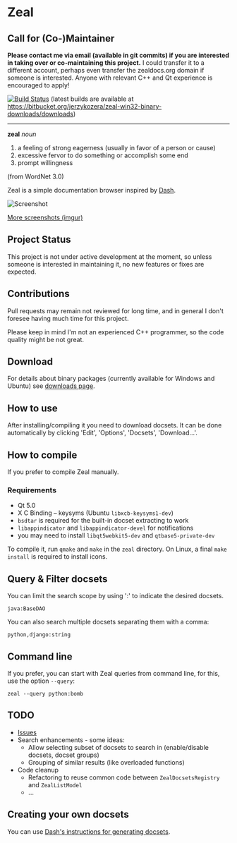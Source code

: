 # Zeal

## Call for (Co-)Maintainer

**Please contact me via email (available in git commits) if you are interested in taking over or co-maintaining this project.** I could transfer it to a different account, perhaps even transfer the zealdocs.org domain if someone is interested. Anyone with relevant C++ and Qt experience is encouraged to apply!

[![Build Status](https://api.shippable.com/projects/5475304bd46935d5fbbe9b81/badge?branchName=master)](https://app.shippable.com/projects/5475304bd46935d5fbbe9b81/builds/latest)
(latest builds are available at https://bitbucket.org/jerzykozera/zeal-win32-binary-downloads/downloads)

---

**zeal**
*noun*  

 1. a feeling of strong eagerness (usually in favor of a person or cause)
 2. excessive fervor to do something or accomplish some end
 3. prompt willingness

(from WordNet 3.0)

Zeal is a simple documentation browser inspired by [Dash](http://kapeli.com/dash/).

![Screenshot](http://i.imgur.com/SiLvpz8.png)

[More screenshots (imgur)](http://imgur.com/a/eVi97)

## Project Status

This project is not under active development at the moment, so unless someone is interested in maintaining it, no new features or fixes are expected.

## Contributions

Pull requests may remain not reviewed for long time, and in general I don't foresee having much time for this project.

Please keep in mind I'm not an experienced C++ programmer, so the code quality might be not great.


## Download

For details about binary packages (currently available for Windows and Ubuntu) see [downloads page](http://zealdocs.org/download.html).

## How to use

After installing/compiling it you need to download docsets. It can be done automatically by clicking 'Edit', 'Options', 'Docsets', 'Download...'.

## How to compile

If you prefer to compile Zeal manually.

### Requirements
* Qt 5.0
* X C Binding – keysyms (Ubuntu `libxcb-keysyms1-dev`)
* `bsdtar` is required for the built-in docset extracting to work
* `libappindicator` and `libappindicator-devel` for notifications
* you may need to install `libqt5webkit5-dev` and `qtbase5-private-dev`

To compile it, run `qmake` and `make` in the `zeal` directory. On Linux, a final `make install` is required to install icons.

## Query & Filter docsets

You can limit the search scope by using ':' to indicate the desired docsets.

`java:BaseDAO`

You can also search multiple docsets separating them with a comma:

`python,django:string`

## Command line

If you prefer, you can start with Zeal queries from command line, for this, use the option `--query`:

`zeal --query python:bomb`

## TODO

 * [Issues](https://github.com/jkozera/zeal/issues)
 * Search enhancements - some ideas:
   * Allow selecting subset of docsets to search in (enable/disable docsets, docset groups)
   * Grouping of similar results (like overloaded functions)
 * Code cleanup
   * Refactoring to reuse common code between `ZealDocsetsRegistry` and `ZealListModel`
   * ...

## Creating your own docsets

You can use [Dash's instructions for generating docsets](http://kapeli.com/docsets).
